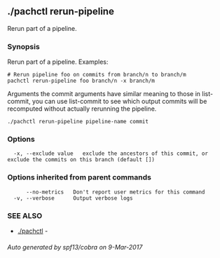 ## ./pachctl rerun-pipeline

Rerun part of a pipeline.

### Synopsis


Rerun part of a pipeline.
Examples:

	# Rerun pipeline foo on commits from branch/n to branch/m
	pachctl rerun-pipeline foo branch/n -x branch/m

Arguments the commit arguments have similar meaning to those in list-commit,
you can use list-commit to see which output commits will be recomputed without
actually rerunning the pipeline.


```
./pachctl rerun-pipeline pipeline-name commit
```

### Options

```
  -x, --exclude value   exclude the ancestors of this commit, or exclude the commits on this branch (default [])
```

### Options inherited from parent commands

```
      --no-metrics   Don't report user metrics for this command
  -v, --verbose      Output verbose logs
```

### SEE ALSO
* [./pachctl](./pachctl.md)	 - 

###### Auto generated by spf13/cobra on 9-Mar-2017
